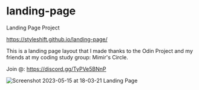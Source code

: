 # landing-page
Landing Page Project

https://styleshift.github.io/landing-page/

This is a landing page layout that I made thanks to the Odin Project and my friends at my coding study group: Mimir's Circle. 

Join @: https://discord.gg/TyPVe5BNnP



![Screenshot 2023-05-15 at 18-03-21 Landing Page](https://github.com/Styleshift/landing-page/assets/42125735/fec70f3f-6437-43ca-afe1-ab7bac1685ab)
